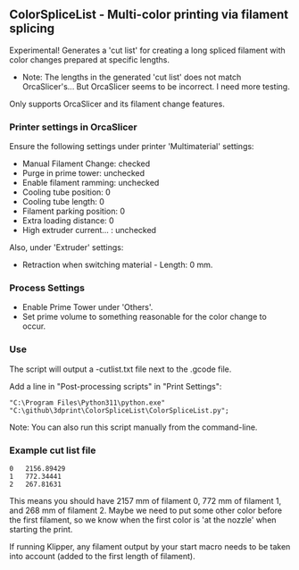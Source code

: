 ## ColorSpliceList - Multi-color printing via filament splicing

Experimental! Generates a 'cut list' for creating a long spliced filament with color changes prepared at specific lengths.

 * Note: The lengths in the generated 'cut list' does not match OrcaSlicer's... But OrcaSlicer seems to be incorrect. I need more testing.

Only supports OrcaSlicer and its filament change features.

### Printer settings in OrcaSlicer

Ensure the following settings under printer 'Multimaterial' settings:
 * Manual Filament Change: checked
 * Purge in prime tower: unchecked
 * Enable filament ramming: unchecked
 * Cooling tube position: 0
 * Cooling tube length: 0
 * Filament parking position: 0
 * Extra loading distance: 0
 * High extruder current... : unchecked

Also, under 'Extruder' settings:
 * Retraction when switching material - Length: 0 mm.

### Process Settings

 * Enable Prime Tower under 'Others'.
 * Set prime volume to something reasonable for the color change to occur.

### Use

The script will output a -cutlist.txt file next to the .gcode file.

Add a line in "Post-processing scripts" in "Print Settings":

```
"C:\Program Files\Python311\python.exe" "C:\github\3dprint\ColorSpliceList\ColorSpliceList.py";
```

Note: You can also run this script manually from the command-line.

### Example cut list file

```
0	2156.89429
1	772.34441
2	267.81631
```
This means you should have 2157 mm of filament 0, 772 mm of filament 1, and 268 mm of filament 2. Maybe we need to put some other color before the first filament, so we know when the first color is 'at the nozzle' when starting the print. 

If running Klipper, any filament output by your start macro needs to be taken into account (added to the first length of filament).
